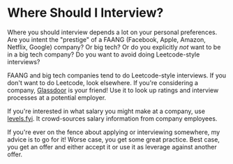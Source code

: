 # Where Should I Interview?

Where you should interview depends a lot on your personal preferences. Are you intent the "prestige" of a FAANG (Facebook, Apple, Amazon, Netflix, Google) company? Or big tech? Or do you explicitly _not_ want to be in a big tech company? Do you want to avoid doing Leetcode-style interviews?

FAANG and big tech companies tend to do Leetcode-style interviews. If you don't want to do Leetcode, look elsewhere. If you're considering a company, [Glassdoor](https://www.glassdoor.com/) is your friend! Use it to look up ratings and interview processes at a potential employer.

If you're interested in what salary you might make at a company, use [levels.fyi](https://levels.fyi). It crowd-sources salary information from company employees.

If you're ever on the fence about applying or interviewing somewhere, my advice is to go for it! Worse case, you get some great practice. Best case, you get an offer and either accept it or use it as leverage against another offer.
